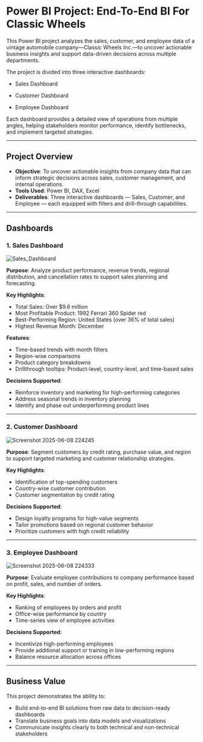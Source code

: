 # Power BI Project: End-To-End BI For Classic Wheels

This Power BI project analyzes the sales, customer, and employee data of a vintage automobile company—Classic Wheels Inc.—to uncover actionable business insights and support data-driven decisions across multiple departments.

The project is divided into three interactive dashboards:

- Sales Dashboard

- Customer Dashboard

- Employee Dashboard

Each dashboard provides a detailed view of operations from multiple angles, helping stakeholders monitor performance, identify bottlenecks, and implement targeted strategies.

---

## Project Overview

- **Objective**: To uncover actionable insights from company data that can inform strategic decisions across sales, customer management, and internal operations.
- **Tools Used**: Power BI, DAX, Excel
- **Deliverables**: Three interactive dashboards — Sales, Customer, and Employee — each equipped with filters and drill-through capabilities.

---

## Dashboards

### 1. Sales Dashboard

![Sales_Dashboard](https://github.com/user-attachments/assets/786a1094-e6f9-453e-b20d-d29115e893cb)


**Purpose**: Analyze product performance, revenue trends, regional distribution, and cancellation rates to support sales planning and forecasting.

**Key Highlights**:
- Total Sales: Over \$9.6 million
- Most Profitable Product: 1992 Ferrari 360 Spider red
- Best-Performing Region: United States (over 36% of total sales)
- Highest Revenue Month: December

**Features**:
- Time-based trends with month filters
- Region-wise comparisons
- Product category breakdowns
- Drillthrough tooltips: Product-level, country-level, and time-based sales

**Decisions Supported**:
- Reinforce inventory and marketing for high-performing categories
- Address seasonal trends in inventory planning
- Identify and phase out underperforming product lines

---

### 2. Customer Dashboard
![Screenshot 2025-06-08 224245](https://github.com/user-attachments/assets/91319425-c68d-4ed6-955f-823ff5283d5f)

**Purpose**: Segment customers by credit rating, purchase value, and region to support targeted marketing and customer relationship strategies.

**Key Highlights**:
- Identification of top-spending customers
- Country-wise customer contribution
- Customer segmentation by credit rating

**Decisions Supported**:
- Design loyalty programs for high-value segments
- Tailor promotions based on regional customer behavior
- Prioritize customers with high credit reliability

---

### 3. Employee Dashboard
![Screenshot 2025-06-08 224333](https://github.com/user-attachments/assets/559eef7c-3200-485d-9d6b-f282551f0d3f)

**Purpose**: Evaluate employee contributions to company performance based on profit, sales, and number of orders.

**Key Highlights**:
- Ranking of employees by orders and profit
- Office-wise performance by country
- Time-series view of employee activities

**Decisions Supported**:
- Incentivize high-performing employees
- Provide additional support or training in low-performing regions
- Balance resource allocation across offices

---

## Business Value

This project demonstrates the ability to:
- Build end-to-end BI solutions from raw data to decision-ready dashboards
- Translate business goals into data models and visualizations
- Communicate insights clearly to both technical and non-technical stakeholders

